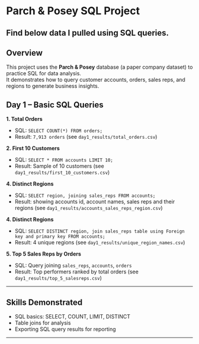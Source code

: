 # Parch & Posey SQL Project
Find below data I pulled using SQL queries. 
---

## Overview
This project uses the **Parch & Posey** database (a paper company dataset) to practice SQL for data analysis.  
It demonstrates how to query customer accounts, orders, sales reps, and regions to generate business insights.  

## Day 1 – Basic SQL Queries

**1. Total Orders**
- SQL: `SELECT COUNT(*) FROM orders;`
- Result: `7,913 orders` (see `day1_results/total_orders.csv`)

**2. First 10 Customers**
- SQL: `SELECT * FROM accounts LIMIT 10;`
- Result: Sample of 10 customers (see `day1_results/first_10_customers.csv`)

**4. Distinct Regions**
- SQL: `SELECT region, joining sales_reps FROM accounts;`
- Result: showing accounts id, account names, sales reps and their regions (see `day1_results/accounts_sales_reps_region.csv`)

**4. Distinct Regions**
- SQL: `SELECT DISTINCT region, join sales_reps table using Foreign key and primary key FROM accounts;`
- Result: 4 unique regions (see `day1_results/unique_region_names.csv`)

**5. Top 5 Sales Reps by Orders**
- SQL: Query joining `sales_reps`, `accounts`, `orders`
- Result: Top performers ranked by total orders (see `day1_results/top_5_salesreps.csv`)

---

## Skills Demonstrated
- SQL basics: SELECT, COUNT, LIMIT, DISTINCT  
- Table joins for analysis  
- Exporting SQL query results for reporting  

---
